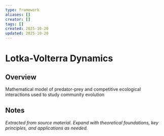```yaml
---
type: framework
aliases: []
creator: []
tags: []
created: 2025-10-20
updated: 2025-10-20
---
```


# Lotka-Volterra Dynamics

## Overview

Mathematical model of predator-prey and competitive ecological interactions used to study community evolution

## Notes

*Extracted from source material. Expand with theoretical foundations, key principles, and applications as needed.*
